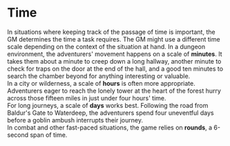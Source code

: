 # Time 
In situations where keeping track of the passage of time is important, the GM determines the time a task requires. The GM might use a different time scale depending on the context of the situation at hand. In a dungeon environment, the adventurers' movement happens on a scale of **minutes**. It takes them about a minute to creep down a long hallway, another minute to check for traps on the door at the end of the hall, and a good ten minutes to search the chamber beyond for anything interesting or valuable.    
In a city or wilderness, a scale of **hours** is often more appropriate. Adventurers eager to reach the lonely tower at the heart of the forest hurry across those fifteen miles in just under four hours' time.     
For long journeys, a scale of **days** works best. Following the road from Baldur's Gate to Waterdeep, the adventurers spend four uneventful days before a goblin ambush interrupts their journey.   
In combat and other fast-paced situations, the game relies on **rounds**, a 6-second span of time.